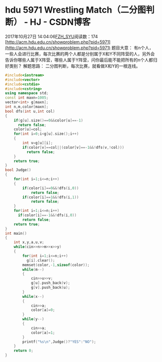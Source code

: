 # hdu 5971 Wrestling Match（二分图判断） - HJ - CSDN博客
2017年10月27日 14:04:06[FZH_SYU](https://me.csdn.net/feizaoSYUACM)阅读数：174
[http://acm.hdu.edu.cn/showproblem.php?pid=5971](http://acm.hdu.edu.cn/showproblem.php?pid=5971)
题目大意： 
有n个人，一些人会进行比赛，每次比赛的两个人都是分别属于X和Y不同阵营的人，另外会告诉你哪些人属于X阵营，哪些人属于Y阵营，问你最后能不能把所有的n个人都归好类别？
解题思路： 
二分图判断，每次比赛，就看做X和Y的一根连线。
```cpp
#include<iostream>
#include<vector>
#include<cstdio>
#include<cstring>
using namespace std;
const int maxn=1005;
vector<int> g[maxn];
int n,m,color[maxn];
bool dfs(int u,int col)
{
    if(g[u].size()==0&&color[u]==-1)
      return false;
    color[u]=col;
    for(int i=0;i<g[u].size();i++)
    {
        int v=g[u][i];
        if(color[v]==col||(color[v]==-1&&!dfs(v,!col)))
          return false;
    } 
    return true;
}
bool Judge()
{
    for(int i=1;i<=n;i++)
    {
        if(color[i]==0&&!dfs(i,0))
            return false;
        if(color[i]==1&&!dfs(i,1))
            return false;
    }
    for(int i=1;i<=n;i++)
      if(color[i]==-1&&!dfs(i,0))
        return false;
    return true;
}
int main()
{
    int x,y,a,u,v;
    while(cin>>n>>m>>x>>y)
    {
        for(int i=1;i<=n;i++)
          g[i].clear();
        memset(color,-1,sizeof(color));
        while(m--)
        {
            cin>>u>>v;
            g[u].push_back(v);
            g[v].push_back(u);
        }
        while(x--)
        {
            cin>>a;
            color[a]=0;
        }
        while(y--)
        {
            cin>>a;
            color[a]=1;
        } 
        printf("%s\n",Judge()?"YES":"NO");
    }
    return 0;
}
```
